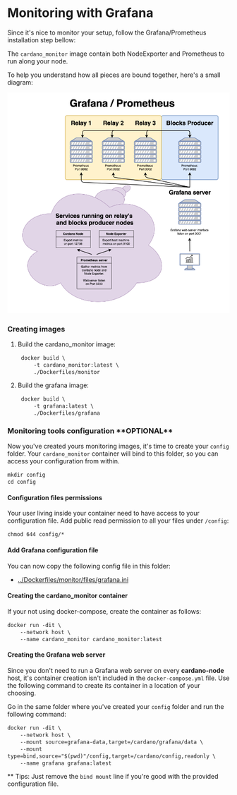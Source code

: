 # Monitoring with Grafana

Since it's nice to monitor your setup, follow the Grafana/Prometheus installation step bellow:

The `cardano_monitor` image contain both NodeExporter and Prometheus to run along your node.

To help you understand how all pieces are bound together, here's a small diagram:

![Nodes Cluster with Prometheus and Grafana](images/grafana-diagram.png)

### Creating images

1. Build the cardano_monitor image:

        docker build \
            -t cardano_monitor:latest \
            ./Dockerfiles/monitor
            
2. Build the grafana image:

        docker build \
            -t grafana:latest \
            ./Dockerfiles/grafana

### Monitoring tools configuration \*\*OPTIONAL\*\*

Now you've created yours monitoring images, it's time to create your `config` folder.
Your `cardano_monitor` container will bind to this folder, so you can access your configuration from within.

    mkdir config
    cd config

#### Configuration files permissions

Your user living inside your container need to have access to your configuration file. Add public read permission to all your files under `/config`:

    chmod 644 config/*
    
#### Add Grafana configuration file

You can now copy the following config file in this folder:

- [../Dockerfiles/monitor/files/grafana.ini](../Dockerfiles/grafana/files/grafana.ini)

#### Creating the cardano_monitor container

If your not using docker-compose, create the container as follows:

    docker run -dit \
        --network host \
        --name cardano_monitor cardano_monitor:latest

#### Creating the Grafana web server

Since you don't need to run a Grafana web server on every **cardano-node** host, it's container creation isn't included
in the `docker-compose.yml` file. Use the following command to create its container in a location of your choosing.

Go in the same folder where you've created your `config` folder and run the following command:

    docker run -dit \
        --network host \
        --mount source=grafana-data,target=/cardano/grafana/data \
        --mount type=bind,source="$(pwd)"/config,target=/cardano/config,readonly \
        --name grafana grafana:latest

** Tips: Just remove the `bind mount` line if you're good with the provided configuration file.
